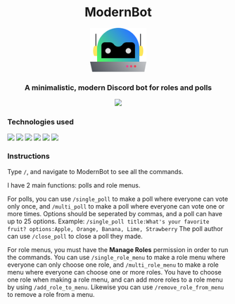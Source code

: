<div align="center">
    <h1>ModernBot</h1>
    <a href="https://modernbot.t1c.dev/"><img src="assets/logo.svg" height="100"></a>
    <br>
    <h3>A minimalistic, modern Discord bot for roles and polls</h3>
    <a href="https://discord.com/api/oauth2/authorize?client_id=923845100277202974&permissions=1376805841984&scope=bot%20applications.commands" target="blank"><img src="https://shields.io/badge/invite_the-discord_bot-7289DA?logo=discord&style=for-the-badge" height="30"/></a>
</div>

### Technologies used
<a href="https://python.org"><img src="https://upload.wikimedia.org/wikipedia/commons/thumb/c/c3/Python-logo-notext.svg/1200px-Python-logo-notext.svg.png" height=20/></a> <a href="https://disnake.dev"><img src="https://disnake.dev/assets/disnake-logo.png" height=20/></a> <a href="https://python-pillow.org/"> <a href="https://github.com/mongodb/mongo-python-driver"><img src="https://cdn.discordapp.com/attachments/810799100940255260/923740541181624360/mongodb_logo_icon_170943.svg" height=20/></a> <a href="https://statcord.com"><img src="https://cdn.discordapp.com/attachments/810799100940255260/923742999542910976/ezgif-3-e69063bb05.png" height=20/></a> <a href="https://top.gg"><img src="https://blog.top.gg/favicon.png" height=20/></a> <a href="https://shields.io/"><img src="https://avatars.githubusercontent.com/u/6254238?s=200&v=4" height=20 /></a>

### Instructions

Type `/`, and navigate to ModernBot to see all the commands.

I have 2 main functions: polls and role menus.

For polls, you can use `/single_poll` to make a poll where everyone can vote only once, and `/multi_poll` to make a poll where everyone can vote one or more times.
Options should be seperated by commas, and a poll can have up to 25 options.
Example: `/single_poll title:What's your favorite fruit? options:Apple, Orange, Banana, Lime, Strawberry`
The poll author can use `/close_poll` to close a poll they made.

For role menus, you must have the **Manage Roles** permission in order to run the commands.
You can use `/single_role_menu` to make a role menu where everyone can only choose one role, and `/multi_role_menu` to make a role menu where everyone can choose one or more roles.
You have to choose one role when making a role menu, and can add more roles to a role menu by using `/add_role_to_menu`. Likewise you can use `/remove_role_from_menu` to remove a role from a menu.
